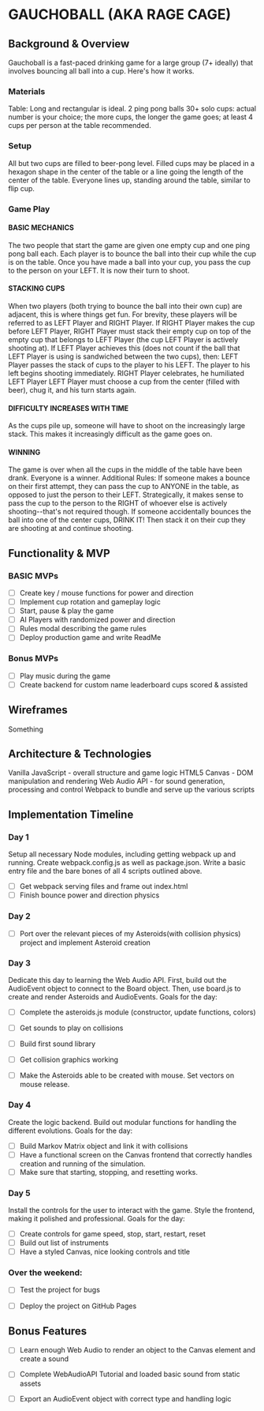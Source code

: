 # GAUCHOBALL (AKA RAGE CAGE)

## Background & Overview 

Gauchoball is a fast-paced drinking game for a large group (7+ ideally) that involves bouncing all ball into a cup. Here's how it works.

### Materials

Table: Long and rectangular is ideal.
2 ping pong balls
30+ solo cups: actual number is your choice; the more cups, the longer the game goes; at least 4 cups per person at the table recommended.

### Setup
All but two cups are filled to beer-pong level. Filled cups may be placed in a hexagon shape in the center of the table or a line going the length of the center of the table.
Everyone lines up, standing around the table, similar to flip cup.

### Game Play

#### BASIC MECHANICS
The two people that start the game are given one empty cup and one ping pong ball each. 
Each player is to bounce the ball into their cup while the cup is on the table. Once you have made a ball into your cup, you pass the cup to the person on your LEFT. It is now their turn to shoot.

#### STACKING CUPS
When two players (both trying to bounce the ball into their own cup) are adjacent, this is where things get fun. For brevity, these players will be referred to as LEFT Player and RIGHT Player. 
If RIGHT Player makes the cup before LEFT Player, RIGHT Player must stack their empty cup on top of the empty cup that belongs to LEFT Player (the cup LEFT Player is actively shooting at). If LEFT Player achieves this (does not count if the ball that LEFT Player is using is sandwiched between the two cups), then:
LEFT Player passes the stack of cups to the player to his LEFT. The player to his left begins shooting immediately.
RIGHT Player celebrates, he humiliated LEFT Player
LEFT Player must choose a cup from the center (filled with beer), chug it, and his turn starts again.

#### DIFFICULTY INCREASES WITH TIME
As the cups pile up, someone will have to shoot on the increasingly large stack. This makes it increasingly difficult as the game goes on.

#### WINNING
The game is over when all the cups in the middle of the table have been drank. Everyone is a winner.
Additional Rules:
If someone makes a bounce on their first attempt, they can pass the cup to ANYONE in the table, as opposed to just the person to their LEFT. Strategically, it makes sense to pass the cup to the person to the RIGHT of whoever else is actively shooting--that's not required though.
If someone accidentally bounces the ball into one of the center cups, DRINK IT! Then stack it on their cup they are shooting at and continue shooting.

## Functionality & MVP 

### BASIC MVPs

- [ ] Create key / mouse functions for power and direction
- [ ] Implement cup rotation and gameplay logic
- [ ] Start, pause & play the game
- [ ] AI Players with randomized power and direction
- [ ] Rules modal describing the game rules
- [ ] Deploy production game and write ReadMe

### Bonus MVPs

- [ ] Play music during the game
- [ ] Create backend for custom name leaderboard cups scored & assisted

## Wireframes

Something

## Architecture & Technologies

Vanilla JavaScript - overall structure and game logic
HTML5 Canvas - DOM manipulation and rendering
Web Audio API - for sound generation, processing and control
Webpack to bundle and serve up the various scripts

## Implementation Timeline 

### Day 1
Setup all necessary Node modules, including getting webpack up and running. Create webpack.config.js as well as package.json. Write a basic entry file and the bare bones of all 4 scripts outlined above. 
- [ ] Get webpack serving files and frame out index.html
- [ ] Finish bounce power and direction physics

### Day 2
- [ ] Port over the relevant pieces of my Asteroids(with collision physics) project and implement Asteroid creation

### Day 3
Dedicate this day to learning the Web Audio API. First, build out the AudioEvent object to connect to the Board object. Then, use board.js to create and render Asteroids and AudioEvents. Goals for the day:
- [ ] Complete the asteroids.js module (constructor, update functions, colors)
- [ ] Get sounds to play on collisions
- [ ] Build first sound library
- [ ] Get collision graphics working
- [ ] Make the Asteroids able to be created with mouse. Set vectors on mouse release.


### Day 4
Create the logic backend. Build out modular functions for handling the different evolutions. Goals for the day:
- [ ] Build Markov Matrix object and link it with collisions
- [ ] Have a functional screen on the Canvas frontend that correctly handles creation and running of the simulation.
- [ ] Make sure that starting, stopping, and resetting works.

### Day 5
Install the controls for the user to interact with the game. Style the frontend, making it polished and professional. Goals for the day:
- [ ] Create controls for game speed, stop, start, restart, reset
- [ ] Build out list of instruments
- [ ] Have a styled Canvas, nice looking controls and title

### Over the weekend:
- [ ] Test the project for bugs
- [ ] Deploy the project on GitHub Pages


## Bonus Features 

- [ ] Learn enough Web Audio to render an object to the Canvas element and create a sound
- [ ] Complete WebAudioAPI Tutorial and loaded basic sound from static assets
- [ ] Export an AudioEvent object with correct type and handling logic

